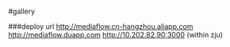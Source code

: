 #gallery

###deploy url
http://mediaflow.cn-hangzhou.aliapp.com
http://mediaflow.duapp.com
http://10.202.82.90:3000 (within zju)
